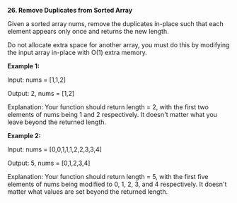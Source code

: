 **26. Remove Duplicates from Sorted Array**

Given a sorted array nums, remove the duplicates in-place such that each element appears only once and returns the new length.

Do not allocate extra space for another array, you must do this by modifying the input array in-place with O(1) extra memory.
 
**Example 1:**

Input: nums = [1,1,2]

Output: 2, nums = [1,2]

Explanation: Your function should return length = 2, with the first two elements of nums being 1 and 2 respectively. It doesn't matter what you leave beyond the returned length.

**Example 2:**

Input: nums = [0,0,1,1,1,2,2,3,3,4]

Output: 5, nums = [0,1,2,3,4]

Explanation: Your function should return length = 5, with the first five elements of nums being modified to 0, 1, 2, 3, and 4 respectively. It doesn't matter what values are set beyond the returned length.
 
